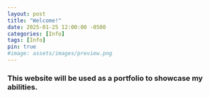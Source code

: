 ```yaml
---
layout: post
title: "Welcome!"
date: 2025-01-25 12:00:00 -0500
categories: [Info]
tags: [Info]
pin: true
#image: assets/images/preview.png
---
```



### This website will be used as a portfolio to showcase my abilities.


